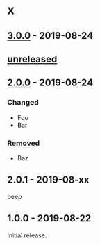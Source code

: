 # x

## [3.0.0](https://test.com) - 2019-08-24

## [unreleased][unreleased]

## [2.0.0] - 2019-08-24

### Changed

- Foo
- Bar

### Removed

- Baz

## 2.0.1 - 2019-08-xx

beep

## 1.0.0 - 2019-08-22

Initial release.

[2.0.0]: https://github.com/test/test/compare/v1.0.0...v2.0.0

[unreleased]: https://github.com/test/test/compare/v2.0.0...HEAD

